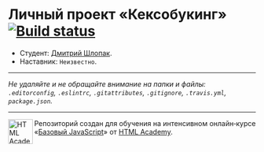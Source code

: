 # Личный проект «Кексобукинг» [![Build status][travis-image]][travis-url]

* Студент: [Дмитрий Шлопак](https://up.htmlacademy.ru/javascript/10/user/182700).
* Наставник: `Неизвестно`.

---

_Не удаляйте и не обращайте внимание на папки и файлы:_<br>
_`.editorconfig`, `.eslintrc`, `.gitattributes`, `.gitignore`, `.travis.yml`, `package.json`._

---

<a href="https://htmlacademy.ru/intensive/javascript"><img align="left" width="50" height="50" title="HTML Academy" src="https://up.htmlacademy.ru/static/img/intensive/javascript/logo-for-github.svg"></a>

Репозиторий создан для обучения на интенсивном онлайн‑курсе «[Базовый JavaScript](https://htmlacademy.ru/intensive/javascript)» от [HTML Academy](https://htmlacademy.ru).

[travis-image]: https://travis-ci.org/htmlacademy-javascript/182700-keksobooking.svg?branch=master
[travis-url]: https://travis-ci.org/htmlacademy-javascript/182700-keksobooking
